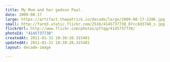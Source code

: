 ```yaml
---
title: My Mum and her godson Paul.
date: 2009-08-17
large: https://artifact.thepatrick.io/decade/large/2009-08-17-2206.jpg
small: http://farm3.static.flickr.com/2516/4145737738_07cc8d3740_s.jpg
flickrUrl: http://www.flickr.com/photos/pftqg/4145737738/
photoId: "4145737738"
createdAt: 2011-01-31 10:30:26.315481
updatedAt: 2011-01-31 10:30:26.315481
layout: decade-image

---
```


